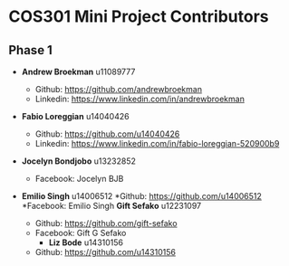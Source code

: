 # COS301 Mini Project Contributors

## Phase 1
* **Andrew Broekman** u11089777
  * Github: https://github.com/andrewbroekman
  * Linkedin: https://www.linkedin.com/in/andrewbroekman

* **Fabio Loreggian** u14040426
  * Github: https://github.com/u14040426
  * Linkedin: https://www.linkedin.com/in/fabio-loreggian-520900b9

* **Jocelyn Bondjobo** u13232852
  * Facebook: Jocelyn BJB

* **Emilio Singh** u14006512
	*Github: https://github.com/u14006512
	*Facebook: Emilio Singh
 **Gift Sefako** u12231097
  * Github: https://github.com/gift-sefako
  * Facebook: Gift G Sefako
	* **Liz Bode** u14310156
  * Github: https://github.com/u14310156

